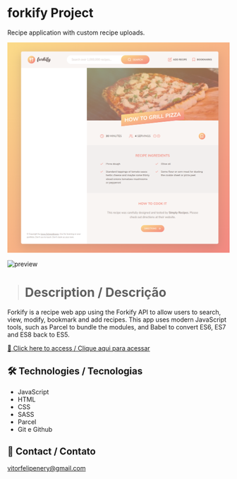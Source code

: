 # forkify Project

Recipe application with custom recipe uploads.

![preview](./.github/preview.png)

![preview](./.github/preview.gif)

> # Description / Descrição

Forkify is a recipe web app using the Forkify API to allow users to search, view, modify, bookmark and add recipes. This app uses modern JavaScript tools, such as Parcel to bundle the modules, and Babel to convert ES6, ES7 and ES8 back to ES5.

[🔗 Click here to access / Clique aqui para acessar](https://forkify-vitorfnery.netlify.app/)

## 🛠️ Technologies / Tecnologias

- JavaScript
- HTML
- CSS
- SASS
- Parcel
- Git e Github

## 📣 Contact / Contato

vitorfelipenery@gmail.com
